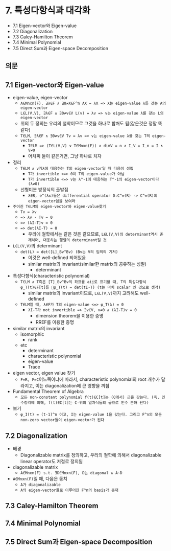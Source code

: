 # 7. 특성다항식과 대각화

- 7.1 Eigen-vector와 Eigen-value
- 7.2 Diagonalization
- 7.3 Caley-Hamilton Theorem
- 7.4 Minimal Polynomial
- 7.5 Direct Sum과 Eigen-space Decomposition

## 의문

## 7.1 Eigen-vector와 Eigen-value

- eigen-value, eigen-vector
  - `A∈Mnxn(F), ∃λ∈F ∧ ∃0≠X∈F^n AX = λX => X는 eigen-value λ를 갖는 A의 eigen-vector`
  - `L∈L(V,V), ∃λ∈F ∧ ∃0≠v∈V L(v) = λv => v는 eigen-value λ를 갖는 L의 eigen-vector`
  - 위의 두 정의는 우리의 철학이므로 그것을 하나로 합쳐도 됨(같은것은 정말 똑같다)
  - `T∈LM, ∃λ∈F ∧ ∃0≠v∈V Tv = λv => v는 eigen-value λ를 갖는 T의 eigen-vector`
    - `T∈LM => (T∈L(V,V) ∨ T∈Mnxn(F)) ∧ dimV = n ∧ I_V = I_n = I ∧ V≠0`
    - 어차피 둘이 같은거면, 그냥 하나로 치자
- 정리
  - `T∈LM ∧ v가λ에 대응하는 T의 eigen-vector일 때 다음이 성립`
    - `T가 invertible <=> 0이 T의 eigen-value가 아님`
    - `T가 invertible <=> v는 λ^-1에 대응하는 T^-1의 eigen-vector이다 (λ≠0)`
  - 선형미분 방정식의 출발점
    - `λ∈R, e^(λx)들은 differential operator D:C^∞(R) -> C^∞(R)의 eigen-vector임을 보여라`
- `주어진 T∈LM의 eigen-vector와 eigen-value찾기`
  - `Tv = λv`
  - `=> λv - Tv = 0`
  - `=> (λI-T)v = 0`
  - `=> det(λI-T) = 0`
    - 우리에 철학에서는 같은 것은 같으므로, `L∈L(V,V)의 determinant역시 존재하며, 대응하는 행렬의 determinant일 것`
- `L∈L(V,V)`의 determinant
  - `det(L) = det([L]_Bv^Bv) (Bv는 V의 임의의 기저)`
    - 이것은 well-defined 되어있음
    - similar matrix의 invariant(similar한 matrix의 공유하는 성질)
      - determinant
- 특성다항식(characteristic polynomial)
  - `T∈LM ∧ T혹은 [T]_Bv^Bv의 좌표를 aij로 표기할 때, T의 특성다항식 φ_T(t)∈F[t]를 φ_T(t) = det(tI-T) (t는 마치 scalar 인 것으로 생각)`
    - similar matrix의 invariant이므로, `L∈L(V,V)`까지 고려해도 well-defined
  - `T∈LM일 때, λ∈F가 T의 eigen-value <=> φ_T(λ) = 0`
    - `λI-T가 not invertible => ∃v∈V, v≠0 ∧ (λI-T)v = 0`
      - dimension theorem을 이용한 증명
      - RREF를 이용한 증명
- similar matrix의 invariant
  - isomorphic
    - rank
  - etc
    - determinant
    - characteristic polynomial
    - eigen-value
    - Trace
- eigen vector, eigen value 찾기
  - `F=R, F=C`어느쪽이냐에 따라서, characteristic polynomial의 root 개수가 달라지고, 이는 diagonalization에 큰 영향을 끼침
- Fundamental Theorem of Algebra
  - `모든 non-constant polynomial f(t)∈C[t]는 (C에서) 근을 갖는다. (즉, 인수정리에 의해, f(t)∈C[t]는 C-위의 일차식들의 곱으로 인수 분해 된다)`
- 보기
  - `φ_I(t) = (t-1)^n 이고, I는 eigen-value 1을 갖는다. 그리고 F^n의 모든 non-zero vector들이 eigen-vector가 된다`

## 7.2 Diagonalization

- 배경
  - Diagonalizable matrix를 정의하고, 우리의 철학에 의해서 diagonalizable linear operator도 저절로 정의됨
- diagonalizable matrix
  - `A∈Mnxn(F) s.t. ∃D∈Mnxn(F), D는 diagonal ∧ A~D`
- `A∈Mnxn(F)`일 때, 다음은 동치
  - `A가 diagonalizable`
  - `A의 eigen-vector들로 이루어진 F^n의 basis가 존재`

## 7.3 Caley-Hamilton Theorem

## 7.4 Minimal Polynomial

## 7.5 Direct Sum과 Eigen-space Decomposition
